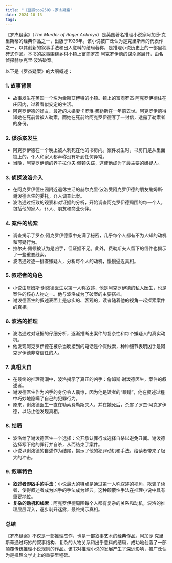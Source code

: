 ```yaml
---
title: "《豆瓣top250》-罗杰疑案"
date: 2024-10-13
tags: 
---
```

《罗杰疑案》（*The Murder of Roger Ackroyd*）是英国著名推理小说家阿加莎·克里斯蒂的经典作品之一，出版于1926年。该小说被广泛认为是克里斯蒂的代表作之一，以其创新的叙事手法和出人意料的结局著称，是推理小说历史上的一部里程碑式作品。本书的故事围绕乡村小镇上富商罗杰·阿克罗伊德的谋杀案展开，由名侦探赫尔克里·波洛破案。

以下是《罗杰疑案》的大纲概述：

### 1. **故事背景**
- 故事发生在英国一个名为金斯艾博特的小镇。镇上的富商罗杰·阿克罗伊德住在庄园内，过着看似安定的生活。
- 阿克罗伊德的好友、最近的未婚妻卡罗琳·费勒斯在一年前去世。阿克罗伊德得知她在死前曾被人勒索，而她在死前给阿克罗伊德写了一封信，透露了勒索者的身份。

### 2. **谋杀案发生**
- 阿克罗伊德在一个晚上被人刺死在他的书房内。案件发生时，书房门是从里面锁上的，仆人和家人都声称没有听到任何异常。
- 当晚，阿克罗伊德的养子拉尔夫·佩顿失踪，这使他成为了最主要的嫌疑人。

### 3. **侦探波洛介入**
- 在阿克罗伊德庄园附近退休生活的赫尔克里·波洛受阿克罗伊德的朋友詹姆斯·谢泼德医生的委托，介入调查此案。
- 波洛通过细致的观察和对证据的分析，开始调查阿克罗伊德周围的每一个人，包括他的家人、仆人、朋友和商业伙伴。

### 4. **案件的线索**
- 调查揭示了罗杰·阿克罗伊德家中充满了秘密，几乎每个人都有不为人知的动机和可疑行为。
- 拉尔夫·佩顿被认为是凶手，但证据不足。此外，费勒斯夫人留下的信件也揭示了一些重要线索。
- 波洛通过逐一排查嫌疑人，分析每个人的动机，慢慢逼近真相。

### 5. **叙述者的角色**
- 小说由詹姆斯·谢泼德医生以第一人称叙述，他是阿克罗伊德的私人医生，也是案件的核心人物之一。他与波洛成为了破案的主要搭档。
- 谢泼德医生的叙述表面上是忠实的、客观的，读者随着他的视角一起探索案件的真相。

### 6. **波洛的推理**
- 波洛通过对证据的仔细分析，逐渐推断出案件的复杂性和每个嫌疑人的真实动机。
- 他发现阿克罗伊德在被杀当晚接到的电话是个假线索，种种细节表明凶手是阿克罗伊德非常信任的人。

### 7. **真相大白**
- 在最终的推理高潮中，波洛揭示了真正的凶手：詹姆斯·谢泼德医生，案件的叙述者。
- 谢泼德医生作为凶手的身份令人震惊，因为他是读者的“眼睛”，他在叙述过程中巧妙地隐瞒了自己的犯罪行为。
- 原来，谢泼德医生一直在勒索费勒斯夫人，并在她死后，杀害了罗杰·阿克罗伊德，以防止他发现真相。

### 8. **结局**
- 波洛给了谢泼德医生一个选择：公开承认罪行或选择自杀以避免丑闻。谢泼德选择写下他的罪行并自杀，从而结束了案件。
- 小说以谢泼德的自述作为结尾，揭示了他的犯罪动机和手法，给读者带来了极大的冲击。

### 9. **叙事特色**
- **叙述者即凶手的手法**：小说最大的特点是通过第一人称叙述的视角，欺骗了读者，使得叙述者成为凶手的手法成为经典。这种颠覆性手法在推理小说中具有重要地位。
- **复杂的动机和线索**：阿克罗伊德周围每个人都有复杂的关系和动机，波洛的推理层层深入，逐步剥开迷雾，最终揭示真相。

### **总结**
《罗杰疑案》不仅是一部推理杰作，也是一部叙事艺术的经典作品。阿加莎·克里斯蒂通过巧妙的叙事结构、复杂的人物关系和出乎意料的结局，成功地创造了一部颠覆传统推理小说规则的作品。该书对推理小说的发展产生了深远影响，被广泛认为是推理文学史上的重要里程碑。
